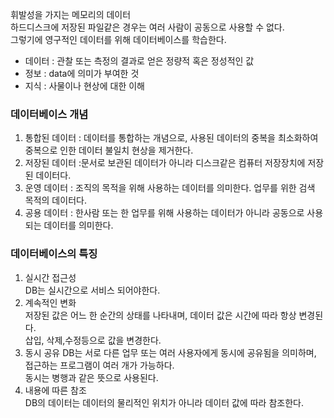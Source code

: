 휘발성을 가지는 메모리의 데이터  
하드디스크에 저장된 파일같은 경우는 여러 사람이 공동으로 사용할 수 없다.   
그렇기에 영구적인 데이터를 위해   데이터베이스를 학습한다.

- 데이터 : 관찰 또는 측정의 결과로 얻은 정량적 혹은 정성적인 값  
- 정보 : data에 의미가 부여한 것  
- 지식 : 사물이나 현상에 대한 이해  

 
### 데이터베이스 개념  
1. 통합된 데이터 : 데이터를 통합하는 개념으로, 사용된 데이터의 중복을 최소화하여 중복으로 인한 데이터 불일치 현상을 제거한다.    
2. 저장된 데이터 :문서로 보관된 데이터가 아니라 디스크같은 컴퓨터 저장장치에 저장된 데이터다.    
3. 운영 데이터 : 조직의 목적을 위해 사용하는 데이터를 의미한다. 업무를 위한 검색 목적의 데이터다.      
4. 공용 데이터 : 한사람 또는 한 업무를 위해 사용하는 데이터가 아니라 공동으로 사용되는 데이터를 의미한다.  
   

### 데이터베이스의 특징
1. 실시간 접근성  
DB는 실시간으로 서비스 되어야한다.  
2. 계속적인 변화  
저장된 값은 어느 한 순간의 상태를 나타내며, 데이터 값은 시간에 따라 항상 변경된다.  
삽입, 삭제,수정등으로 값을 변경한다.  
3. 동시 공유
DB는 서로 다른 업무 또는 여러 사용자에게 동시에 공유됨을 의미하며, 접근하는 프로그램이 여러 개가 가능하다.  
동시는 병행과 같은 뜻으로 사용된다.  
4. 내용에 따른 참조  
DB의 데이터는 데이터의 물리적인 위치가 아니라 데이터 값에 따라 참조한다.  
